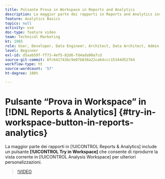 ```yaml
---
title: Pulsante Prova in Workspace in Reports and Analytics
description: La maggior parte dei rapporti in Reports and Analytics include un pulsante Prova in Workspace, che consente di riprodurre la vista corrente in Analysis Workspace per un’ulteriore personalizzazione.
feature: Analytics Basics
topics: null
activity: use
doc-type: feature video
team: Technical Marketing
kt: 1965
role: User, Developer, Data Engineer, Architect, Data Architect, Admin, Leader
level: Beginner
exl-id: d5aab59f-ff73-4ef5-82d6-fd4ada90a7cd
source-git-commit: 8fc641743bc9e07b838a22ca64ccc15344d52764
workflow-type: ht
source-wordcount: '57'
ht-degree: 100%

---
```


# Pulsante “Prova in Workspace” in [!DNL Reports & Analytics] {#try-in-workspace-button-in-reports-analytics}

La maggior parte dei rapporti in [!UICONTROL Reports & Analytics] include un pulsante **[!UICONTROL Try in Workspace]** che consente di riprodurre la vista corrente in [!UICONTROL Analysis Workspace] per ulteriori personalizzazioni.

>[!VIDEO](https://video.tv.adobe.com/v/23959/?quality=12&learn=on)
